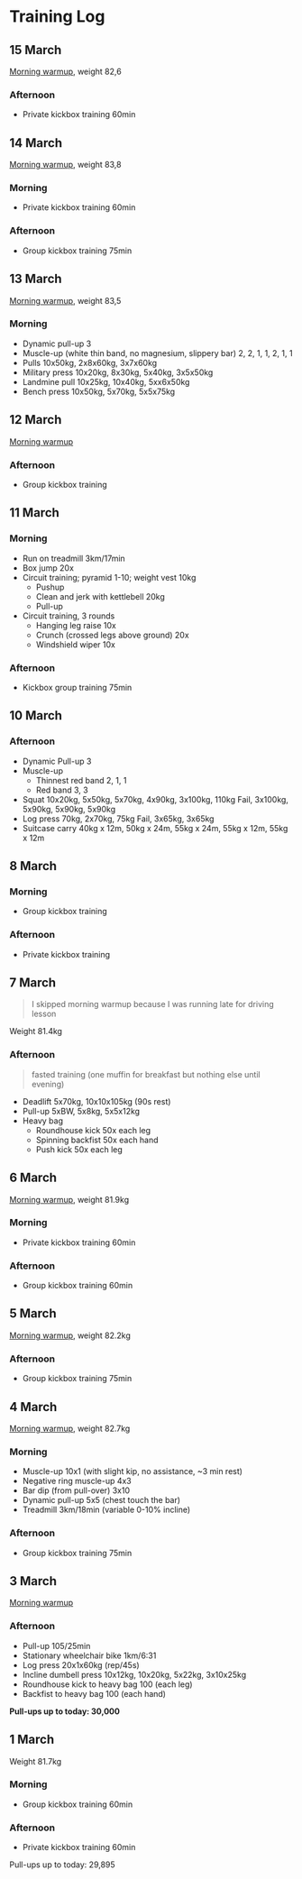 # Training Log

## 15 March
[Morning warmup](/articles/morning-routine), weight 82,6

### Afternoon
- Private kickbox training 60min


## 14 March
[Morning warmup](/articles/morning-routine), weight 83,8

### Morning
- Private kickbox training 60min

### Afternoon
- Group kickbox training 75min


## 13 March
[Morning warmup](/articles/morning-routine), weight 83,5

### Morning
- Dynamic pull-up 3
- Muscle-up (white thin band, no magnesium, slippery bar) 2, 2, 1, 1, 2, 1, 1
- Pulls 10x50kg, 2x8x60kg, 3x7x60kg
- Military press 10x20kg, 8x30kg, 5x40kg, 3x5x50kg
- Landmine pull 10x25kg, 10x40kg, 5xx6x50kg
- Bench press 10x50kg, 5x70kg, 5x5x75kg


## 12 March
[Morning warmup](/articles/morning-routine)

### Afternoon
- Group kickbox training

## 11 March

### Morning
- Run on treadmill 3km/17min
- Box jump 20x
- Circuit training; pyramid 1-10; weight vest 10kg
  - Pushup
  - Clean and jerk with kettlebell 20kg
  - Pull-up
- Circuit training, 3 rounds
  - Hanging leg raise 10x
  - Crunch (crossed legs above ground) 20x
  - Windshield wiper 10x

### Afternoon
- Kickbox group training 75min


## 10 March

### Afternoon
- Dynamic Pull-up 3
- Muscle-up
  - Thinnest red band 2, 1, 1
  - Red band 3, 3
- Squat 10x20kg, 5x50kg, 5x70kg, 4x90kg, 3x100kg, 110kg Fail, 3x100kg, 5x90kg, 5x90kg, 5x90kg
- Log press 70kg, 2x70kg, 75kg Fail, 3x65kg, 3x65kg
- Suitcase carry 40kg x 12m, 50kg x 24m, 55kg x 24m, 55kg x 12m, 55kg x 12m


## 8 March

### Morning
- Group kickbox training

### Afternoon
- Private kickbox training


## 7 March
> I skipped morning warmup because I was running late for driving lesson

Weight 81.4kg

### Afternoon
> fasted training (one muffin for breakfast but nothing else until evening)
- Deadlift 5x70kg, 10x10x105kg (90s rest)
- Pull-up 5xBW, 5x8kg, 5x5x12kg
- Heavy bag
  - Roundhouse kick 50x each leg
  - Spinning backfist 50x each hand
  - Push kick 50x each leg


## 6 March
[Morning warmup](/articles/morning-routine), weight 81.9kg

### Morning
- Private kickbox training 60min

### Afternoon
- Group kickbox training 60min


## 5 March
[Morning warmup](/articles/morning-routine), weight 82.2kg

### Afternoon
- Group kickbox training 75min


## 4 March
[Morning warmup](/articles/morning-routine), weight 82.7kg

### Morning
- Muscle-up 10x1 (with slight kip, no assistance, ~3 min rest)
- Negative ring muscle-up 4x3
- Bar dip (from pull-over) 3x10
- Dynamic pull-up  5x5 (chest touch the bar)
- Treadmill 3km/18min (variable 0-10% incline)

### Afternoon
- Group kickbox training 75min


## 3 March
[Morning warmup](/articles/morning-routine)

### Afternoon
- Pull-up 105/25min
- Stationary wheelchair bike 1km/6:31
- Log press 20x1x60kg (rep/45s)
- Incline dumbell press 10x12kg, 10x20kg, 5x22kg, 3x10x25kg
- Roundhouse kick to heavy bag 100 (each leg)
- Backfist to heavy bag 100 (each hand)

**Pull-ups up to today: 30,000**


## 1 March
Weight 81.7kg

### Morning
- Group kickbox training 60min

### Afternoon
- Private kickbox training 60min

Pull-ups up to today: 29,895
